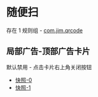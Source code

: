 # 随便扫

存在 1 规则组 - [com.jim.qrcode](/src/apps/com.jim.qrcode.ts)

## 局部广告-顶部广告卡片

默认禁用 - 点击卡片右上角关闭按钮

- [快照-0](https://i.gkd.li/import/12606861)
- [快照-1](https://i.gkd.li/import/12606862)
